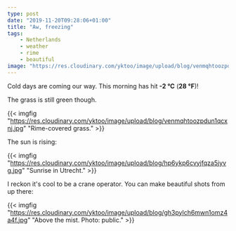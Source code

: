 ```yaml
---
type: post
date: "2019-11-20T09:28:06+01:00"
title: "Aw, freezing"
tags:
    - Netherlands
    - weather
    - rime
    - beautiful
image: "https://res.cloudinary.com/yktoo/image/upload/blog/venmqhtoozpdun1qcxnj.jpg"
---
```


Cold days are coming our way. This morning has hit **-2 °C** (**28 °F**)!

The grass is still green though.

<!--more-->

{{< imgfig "https://res.cloudinary.com/yktoo/image/upload/blog/venmqhtoozpdun1qcxnj.jpg" "Rime-covered grass." >}}

The sun is rising:

{{< imgfig "https://res.cloudinary.com/yktoo/image/upload/blog/hp6ykp6cvyjfqza5jyvg.jpg" "Sunrise in Utrecht." >}}

I reckon it's cool to be a crane operator. You can make beautiful shots from up there:

{{< imgfig "https://res.cloudinary.com/yktoo/image/upload/blog/gh3pylch6mwn1omz4a4f.jpg" "Above the mist. Photo: public." >}}